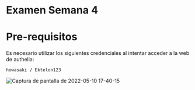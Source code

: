 # Examen Semana 4

# Pre-requisitos

Es necesario utilizar los siguientes credenciales al intentar acceder a la web de authelia:
```
howasaki / Ektelon123
```
![Captura de pantalla de 2022-05-10 17-40-15](https://user-images.githubusercontent.com/1282506/167726990-04c52d1c-29cf-4b3f-b0a0-ee00f87dcf45.png)
